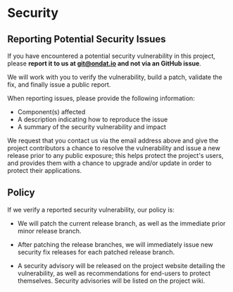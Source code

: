 # Security

## Reporting Potential Security Issues

If you have encountered a potential security vulnerability in this project,
please **report it to us at git@ondat.io and not via an GitHub issue**.

We will work with you to verify the vulnerability, build a patch, validate
the fix, and finally issue a public report.

When reporting issues, please provide the following information:
- Component(s) affected
- A description indicating how to reproduce the issue
- A summary of the security vulnerability and impact

We request that you contact us via the email address above and give the
project contributors a chance to resolve the vulnerability and issue a new
release prior to any public exposure; this helps protect the project's
users, and provides them with a chance to upgrade and/or update in order to
protect their applications.

## Policy

If we verify a reported security vulnerability, our policy is:

- We will patch the current release branch, as well as the immediate prior minor
  release branch.

- After patching the release branches, we will immediately issue new security
  fix releases for each patched release branch.

- A security advisory will be released on the project website detailing the
  vulnerability, as well as recommendations for end-users to protect themselves.
  Security advisories will be listed on the project wiki.
